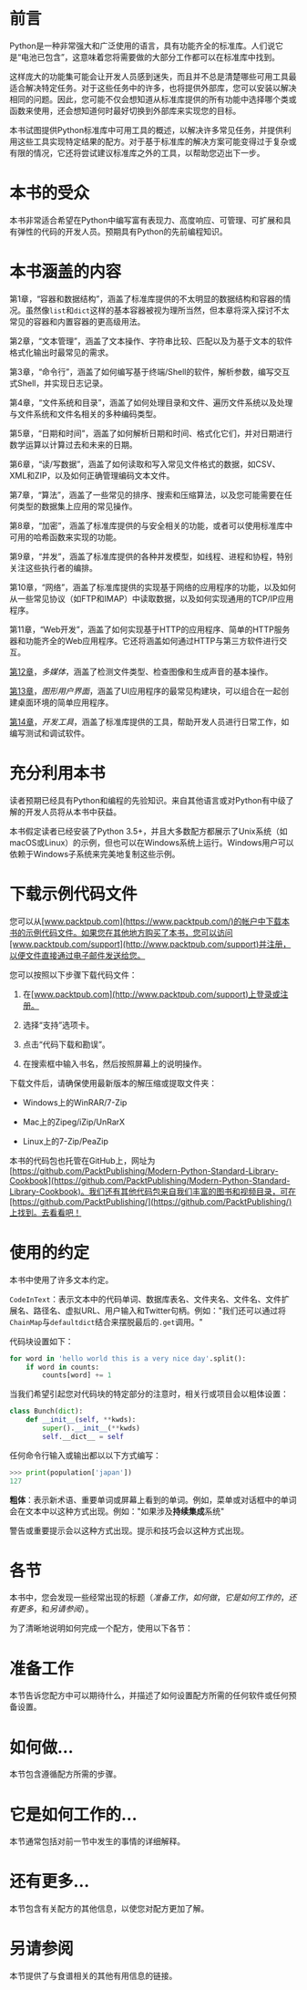 # 前言

Python是一种非常强大和广泛使用的语言，具有功能齐全的标准库。人们说它是“电池已包含”，这意味着您将需要做的大部分工作都可以在标准库中找到。

这样庞大的功能集可能会让开发人员感到迷失，而且并不总是清楚哪些可用工具最适合解决特定任务。对于这些任务中的许多，也将提供外部库，您可以安装以解决相同的问题。因此，您可能不仅会想知道从标准库提供的所有功能中选择哪个类或函数来使用，还会想知道何时最好切换到外部库来实现您的目标。

本书试图提供Python标准库中可用工具的概述，以解决许多常见任务，并提供利用这些工具实现特定结果的配方。对于基于标准库的解决方案可能变得过于复杂或有限的情况，它还将尝试建议标准库之外的工具，以帮助您迈出下一步。

# 本书的受众

本书非常适合希望在Python中编写富有表现力、高度响应、可管理、可扩展和具有弹性的代码的开发人员。预期具有Python的先前编程知识。

# 本书涵盖的内容

第1章，“容器和数据结构”，涵盖了标准库提供的不太明显的数据结构和容器的情况。虽然像`list`和`dict`这样的基本容器被视为理所当然，但本章将深入探讨不太常见的容器和内置容器的更高级用法。

第2章，“文本管理”，涵盖了文本操作、字符串比较、匹配以及为基于文本的软件格式化输出时最常见的需求。

第3章，“命令行”，涵盖了如何编写基于终端/Shell的软件，解析参数，编写交互式Shell，并实现日志记录。

第4章，“文件系统和目录”，涵盖了如何处理目录和文件、遍历文件系统以及处理与文件系统和文件名相关的多种编码类型。

第5章，“日期和时间”，涵盖了如何解析日期和时间、格式化它们，并对日期进行数学运算以计算过去和未来的日期。

第6章，“读/写数据”，涵盖了如何读取和写入常见文件格式的数据，如CSV、XML和ZIP，以及如何正确管理编码文本文件。

第7章，“算法”，涵盖了一些常见的排序、搜索和压缩算法，以及您可能需要在任何类型的数据集上应用的常见操作。

第8章，“加密”，涵盖了标准库提供的与安全相关的功能，或者可以使用标准库中可用的哈希函数来实现的功能。

第9章，“并发”，涵盖了标准库提供的各种并发模型，如线程、进程和协程，特别关注这些执行者的编排。

第10章，“网络”，涵盖了标准库提供的实现基于网络的应用程序的功能，以及如何从一些常见协议（如FTP和IMAP）中读取数据，以及如何实现通用的TCP/IP应用程序。

第11章，“Web开发”，涵盖了如何实现基于HTTP的应用程序、简单的HTTP服务器和功能齐全的Web应用程序。它还将涵盖如何通过HTTP与第三方软件进行交互。

[第12章](81192048-9935-4283-93c2-2d6ad64bace4.xhtml)，*多媒体*，涵盖了检测文件类型、检查图像和生成声音的基本操作。

[第13章](3483bdcf-bee9-4614-8787-51988eda77a4.xhtml)，*图形用户界面*，涵盖了UI应用程序的最常见构建块，可以组合在一起创建桌面环境的简单应用程序。

[第14章](40228ca9-ac4a-4c32-ba00-cd4e6271c829.xhtml)，*开发工具*，涵盖了标准库提供的工具，帮助开发人员进行日常工作，如编写测试和调试软件。

# 充分利用本书

读者预期已经具有Python和编程的先验知识。来自其他语言或对Python有中级了解的开发人员将从本书中获益。

本书假定读者已经安装了Python 3.5+，并且大多数配方都展示了Unix系统（如macOS或Linux）的示例，但也可以在Windows系统上运行。Windows用户可以依赖于Windows子系统来完美地复制这些示例。

# 下载示例代码文件

您可以从[www.packtpub.com](https://www.packtpub.com/)的帐户中下载本书的示例代码文件。如果您在其他地方购买了本书，您可以访问[www.packtpub.com/support](http://www.packtpub.com/support)并注册，以便文件直接通过电子邮件发送给您。

您可以按照以下步骤下载代码文件：

1.  在[www.packtpub.com](http://www.packtpub.com/support)上登录或注册。

1.  选择“支持”选项卡。

1.  点击“代码下载和勘误”。

1.  在搜索框中输入书名，然后按照屏幕上的说明操作。

下载文件后，请确保使用最新版本的解压缩或提取文件夹：

+   Windows上的WinRAR/7-Zip

+   Mac上的Zipeg/iZip/UnRarX

+   Linux上的7-Zip/PeaZip

本书的代码包也托管在GitHub上，网址为[https://github.com/PacktPublishing/Modern-Python-Standard-Library-Cookbook](https://github.com/PacktPublishing/Modern-Python-Standard-Library-Cookbook)。我们还有其他代码包来自我们丰富的图书和视频目录，可在[https://github.com/PacktPublishing/](https://github.com/PacktPublishing/)上找到。去看看吧！

# 使用的约定

本书中使用了许多文本约定。

`CodeInText`：表示文本中的代码单词、数据库表名、文件夹名、文件名、文件扩展名、路径名、虚拟URL、用户输入和Twitter句柄。例如："我们还可以通过将`ChainMap`与`defaultdict`结合来摆脱最后的`.get`调用。"

代码块设置如下：

```py
for word in 'hello world this is a very nice day'.split():
    if word in counts:
        counts[word] += 1
```

当我们希望引起您对代码块的特定部分的注意时，相关行或项目会以粗体设置：

```py
class Bunch(dict):
    def __init__(self, **kwds):
        super().__init__(**kwds)
        self.__dict__ = self
```

任何命令行输入或输出都以以下方式编写：

```py
>>> print(population['japan'])
127
```

**粗体**：表示新术语、重要单词或屏幕上看到的单词。例如，菜单或对话框中的单词会在文本中以这种方式出现。例如："如果涉及**持续集成**系统"

警告或重要提示会以这种方式出现。提示和技巧会以这种方式出现。

# 各节

本书中，您会发现一些经常出现的标题（*准备工作*，*如何做*，*它是如何工作的*，*还有更多*，和*另请参阅*）。

为了清晰地说明如何完成一个配方，使用以下各节：

# 准备工作

本节告诉您配方中可以期待什么，并描述了如何设置配方所需的任何软件或任何预备设置。

# 如何做…

本节包含遵循配方所需的步骤。

# 它是如何工作的…

本节通常包括对前一节中发生的事情的详细解释。

# 还有更多…

本节包含有关配方的其他信息，以使您对配方更加了解。

# 另请参阅

本节提供了与食谱相关的其他有用信息的链接。
